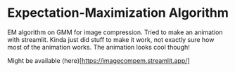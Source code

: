# Expectation-Maximization Algorithm
EM algorithm on GMM for image compression. Tried to make an animation with streamlit. Kinda just did stuff to make it work, not exactly sure how most of the animation works. The animation looks cool though!

Might be available (here)[https://imagecompem.streamlit.app/]
